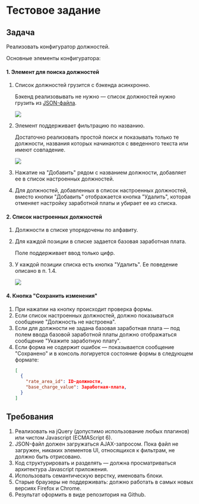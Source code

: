 # Тестовое задание

## Задача

Реализовать конфигуратор должностей.

Основные элементы конфигуратора:

#### 1. Элемент для поиска должностей

1. Список должностей грузится с бэкенда асинхронно.

    Бэкенд реализовывать не нужно — список должностей нужно грузить из [JSON-файла](./files/rate-areas.json).

    ![](./files/images/picker-open.png)
1. Элемент поддерживает фильтрацию по названию.

    Достаточно реализовать простой поиск и показывать только те должности, названия которых начинаются с введенного текста или имеют совпадение.

    ![](./files/images/picker-search.png)
1. Нажатие на "Добавить" рядом с названием должности, добавляет ее в список настроенных должностей.
1. Для должностей, добавленных в список настроенных должностей, вместо кнопки "Добавить" отображается кнопка "Удалить", которая отменяет настройку заработной платы и убирает ее из списка.

#### 2. Список настроенных должностей

1. Должности в списке упорядочены по алфавиту.
2. Для каждой позиции в списке задается базовая заработная плата.

    Поле поддерживает ввод только цифр.
3. У каждой позиции списка есть кнопка "Удалить". Ее поведение описано в п. 1.4.

    ![](./files/images/rate-area.png)

#### 4. Кнопка "Сохранить изменения"

1. При нажатии на кнопку происходит проверка формы.
2. Если список настроенных должностей, должно показываться сообщение "Должность не настроена".
3. Если для должности не задана базовая заработная плата — под полем ввода базовой заработной платы должно отображаться сообщение "Укажите заработную плату".
7. Если форма не содержит ошибок — показывается сообщение "Сохранено" и в консоль логируется состояние формы в следующем формате:
    ```json
    [
      {
        "rate_area_id": ID-должности,
        "base_charge_value": Заработная-плата,
      }
    ]
    ```

## Требования

1. Реализовать на jQuery (допустимо использование любых плагинов) или чистом Javascript (ECMAScript 6).
2. JSON-файл должен загружаться AJAX-запросом. Пока файл не загружен, никаких элементов UI, относящихся к фильтрам, не должно быть отрисовано.
3. Код структурировать и разделять — должна просматриваться архитектура Javascript приложения.
4. Использовать семантическую верстку, именовать блоки.
5. Старые браузеры не поддерживать: должно работать в самых новых версиях Firefox и Chrome.
6. Результат оформить в виде репозитория на Github.
